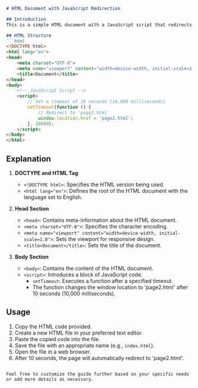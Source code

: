 ```markdown
# HTML Document with JavaScript Redirection

## Introduction
This is a simple HTML document with a JavaScript script that redirects the user to another page after a specific timeout.

## HTML Structure
```html
<!DOCTYPE html>
<html lang="en">
<head>
    <meta charset="UTF-8">
    <meta name="viewport" content="width=device-width, initial-scale=1.0">
    <title>Document</title>
</head>
<body>
    <!-- JavaScript Script -->
    <script>
        // Set a timeout of 10 seconds (10,000 milliseconds)
        setTimeout(function () {
            // Redirect to 'page2.html'
            window.location.href = 'page2.html';
        }, 10000);
    </script>
</body>
</html>
```

## Explanation

1. **DOCTYPE and HTML Tag**
    - `<!DOCTYPE html>`: Specifies the HTML version being used.
    - `<html lang="en">`: Defines the root of the HTML document with the language set to English.

2. **Head Section**
    - `<head>`: Contains meta-information about the HTML document.
    - `<meta charset="UTF-8">`: Specifies the character encoding.
    - `<meta name="viewport" content="width=device-width, initial-scale=1.0">`: Sets the viewport for responsive design.
    - `<title>Document</title>`: Sets the title of the document.

3. **Body Section**
    - `<body>`: Contains the content of the HTML document.
    - `<script>`: Introduces a block of JavaScript code.
        - `setTimeout`: Executes a function after a specified timeout.
        - The function changes the window location to 'page2.html' after 10 seconds (10,000 milliseconds).

## Usage
1. Copy the HTML code provided.
2. Create a new HTML file in your preferred text editor.
3. Paste the copied code into the file.
4. Save the file with an appropriate name (e.g., `index.html`).
5. Open the file in a web browser.
6. After 10 seconds, the page will automatically redirect to 'page2.html'.
```

Feel free to customize the guide further based on your specific needs or add more details as necessary.
